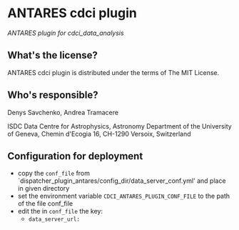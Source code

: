 ANTARES cdci plugin
==========================================
*ANTARES plugin for cdci_data_analysis*


What's the license?
-------------------

ANTARES cdci plugin is distributed under the terms of The MIT License.

Who's responsible?
-------------------
Denys Savchenko, Andrea Tramacere

ISDC Data Centre for Astrophysics, Astronomy Department of the University of Geneva, Chemin d'Ecogia 16, CH-1290 Versoix, Switzerland

Configuration for deployment
----------------------------
- copy the `conf_file` from `dispatcher_plugin_antares/config_dir/data_server_conf.yml' and place in given directory
- set the environment variable `CDCI_ANTARES_PLUGIN_CONF_FILE` to the path of the file conf_file 
- edit the in `conf_file` the key:
    - `data_server_url:`  
    
